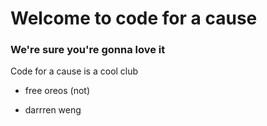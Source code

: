 # Welcome to code for a cause

### We're sure you're gonna love it

Code for a cause is a cool club

* free oreos (not)

* darrren weng